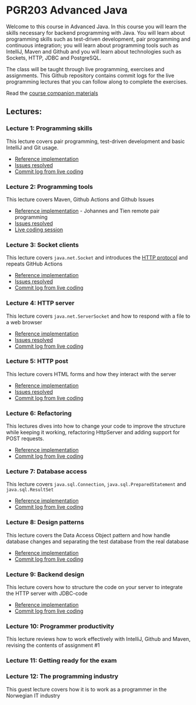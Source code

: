 # PGR203 Advanced Java

Welcome to this course in Advanced Java. In this course you will learn the skills necessary for backend programming with Java. You will learn about programming skills such as test-driven development, pair programming and continuous integration; you will learn about programming tools such as IntelliJ, Maven and Github and you will learn about technologies such as Sockets, HTTP, JDBC and PostgreSQL.

The class will be taught through live programming, exercises and assignments. This Github repository contains commit logs for the live programming lectures that you can follow along to complete the exercises.

Read the [course companion materials](ADVANCED_JAVA.md)

## Lectures:

### Lecture 1: Programming skills

This lecture covers pair programming, test-driven development and basic IntelliJ and Git usage.

* [Reference implementation](https://github.com/kristiania-pgr203-2021/pgr203-lectures/commits/reference/01) 
* [Issues resolved](https://github.com/kristiania-pgr203-2021/pgr203-lectures/milestone/1)
* [Commit log from live coding](https://github.com/kristiania-pgr203-2021/pgr203-lectures/commits/lectures/01)

### Lecture 2: Programming tools

This lecture covers Maven, Github Actions and Github Issues

* [Reference implementation](https://github.com/kristiania-pgr203-2021/pgr203-forelesning-2-reference) - Johannes and Tien remote pair programming
* [Issues resolved](https://github.com/kristiania-pgr203-2021/pgr203-lectures/milestone/2)
* [Live coding session](https://github.com/kristiania-pgr203-2021/pgr203-2021-forelesning-2)

### Lecture 3: Socket clients

This lecture covers `java.net.Socket` and introduces the [HTTP protocol](https://www.rfc-editor.org/rfc/rfc7230.html) and repeats GitHub Actions

* [Reference implementation](https://github.com/kristiania-pgr203-2021/pgr203-lectures/tree/reference/03) 
* [Issues resolved](https://github.com/kristiania-pgr203-2021/pgr203-lectures/milestone/3)
* [Commit log from live coding](https://github.com/kristiania-pgr203-2021/pgr203-http-client/commits/master)


### Lecture 4: HTTP server

This lecture covers `java.net.ServerSocket` and how to respond with a file to a web browser

* [Reference implementation](https://github.com/kristiania-pgr203-2021/pgr203-lectures/commits/reference/04) 
* [Issues resolved](https://github.com/kristiania-pgr203-2021/pgr203-lectures/milestone/4)
* [Commit log from live coding](https://github.com/kristiania-pgr203-2021/pgr203-lectures/commits/lecture/04)


### Lecture 5: HTTP post

This lecture covers HTML forms and how they interact with the server

* [Reference implementation](https://github.com/kristiania-pgr203-2021/pgr203-lectures/commits/reference/05) 
* [Issues resolved](https://github.com/kristiania-pgr203-2021/pgr203-lectures/milestone/5)
* [Commit log from live coding](https://github.com/kristiania-pgr203-2021/pgr203-lectures/commits/lecture/05)


### Lecture 6: Refactoring

This lectures dives into how to change your code to improve the structure while keeping it working, refactoring HttpServer and adding support for POST requests.

* [Reference implementation](https://github.com/kristiania-pgr203-2021/pgr203-lectures/commits/reference/06) 
* [Commit log from live coding](https://github.com/kristiania-pgr203-2021/pgr203-lectures/commits/lecture/06)


### Lecture 7: Database access

This lecture covers `java.sql.Connection`, `java.sql.PreparedStatement` and `java.sql.ResultSet`

* [Reference implementation](https://github.com/kristiania-pgr203-2021/pgr203-lectures/commits/reference/07) 
* [Commit log from live coding](https://github.com/kristiania-pgr203-2021/pgr203-lectures/commits/lecture/07)

### Lecture 8: Design patterns

This lecture covers the Data Access Object pattern and how handle database changes and separating the test database from the real database

* [Reference implementation](https://github.com/kristiania-pgr203-2021/pgr203-lectures/commits/reference/08) 
* [Commit log from live coding](https://github.com/kristiania-pgr203-2021/pgr203-lectures/commits/lecture/08)

### Lecture 9: Backend design

This lecture covers how to structure the code on your server to integrate the HTTP server with JDBC-code

* [Reference implementation](https://github.com/kristiania-pgr203-2021/pgr203-lectures/commits/reference/09) 
* [Commit log from live coding](https://github.com/kristiania-pgr203-2021/pgr203-lectures/commits/lecture/09)

### Lecture 10: Programmer productivity

This lecture reviews how to work effectively with IntelliJ, Github and Maven, revising the contents of assignment #1

### Lecture 11: Getting ready for the exam



### Lecture 12: The programming industry

This guest lecture covers how it is to work as a programmer in the Norwegian IT industry




